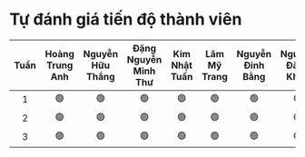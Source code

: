 # Tự đánh giá tiến độ thành viên

| Tuần | Hoàng Trung Anh | Nguyễn Hữu Thắng | Đặng Nguyễn Minh Thư | Kim Nhật Tuấn | Lâm Mỹ Trang | Nguyễn Đinh Bằng | Nguyễn Đăng Khoa |
| :--: | :-------------: | :--------------: | :------------------: | :-----------: | :----------: | :--------------: | :--------------: |
|  1   |       🟢        |        🟢        |          🟢          |      🟢       |      🟢      |        🟢        |        🟢        |
|  2   |       🟢        |        🟢        |          🟢          |      🟢       |      🟢      |        🟢        |        🟢        |
|  3   |       🟢        |        🟢        |          🟢          |      🟢       |      🟢      |        🟢        |        🟢        |
